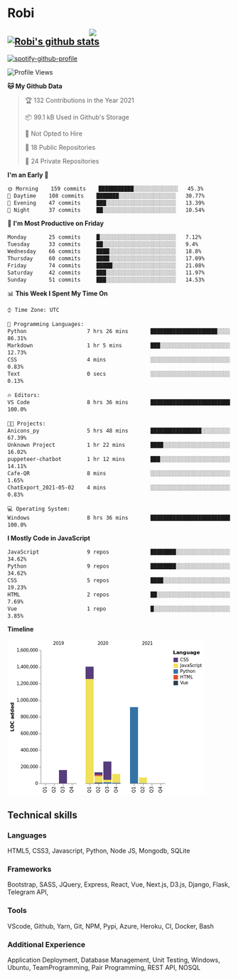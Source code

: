 # Robi

<img align='right' src='https://thumbs.gfycat.com/BleakGorgeousAmoeba-size_restricted.gif' width='320'>

[![Robi's github stats](https://github-readme-stats-lime-theta.vercel.app/api?username=robimez&count_private=true&show_icons=true&theme=dark)](https://github.com/RobiMez/github-readme-stats)
---

[![spotify-github-profile](https://spotify-github-profile.vercel.app/api/view?uid=vy6ne4sn1wcemvxhp0qti58n5&cover_image=true&theme=novatorem)](https://spotify-github-profile.vercel.app/api/view?uid=vy6ne4sn1wcemvxhp0qti58n5&redirect=true)



<!--START_SECTION:waka-->
![Profile Views](http://img.shields.io/badge/Profile%20Views-16-blue)

**🐱 My Github Data** 

> 🏆 132 Contributions in the Year 2021
 > 
> 📦 99.1 kB Used in Github's Storage 
 > 
> 🚫 Not Opted to Hire
 > 
> 📜 18 Public Repositories 
 > 
> 🔑 24 Private Repositories  
 > 
**I'm an Early 🐤** 

```text
🌞 Morning    159 commits    ███████████░░░░░░░░░░░░░░   45.3% 
🌆 Daytime    108 commits    ███████░░░░░░░░░░░░░░░░░░   30.77% 
🌃 Evening    47 commits     ███░░░░░░░░░░░░░░░░░░░░░░   13.39% 
🌙 Night      37 commits     ██░░░░░░░░░░░░░░░░░░░░░░░   10.54%

```
📅 **I'm Most Productive on Friday** 

```text
Monday       25 commits     █░░░░░░░░░░░░░░░░░░░░░░░░   7.12% 
Tuesday      33 commits     ██░░░░░░░░░░░░░░░░░░░░░░░   9.4% 
Wednesday    66 commits     ████░░░░░░░░░░░░░░░░░░░░░   18.8% 
Thursday     60 commits     ████░░░░░░░░░░░░░░░░░░░░░   17.09% 
Friday       74 commits     █████░░░░░░░░░░░░░░░░░░░░   21.08% 
Saturday     42 commits     ███░░░░░░░░░░░░░░░░░░░░░░   11.97% 
Sunday       51 commits     ███░░░░░░░░░░░░░░░░░░░░░░   14.53%

```


📊 **This Week I Spent My Time On** 

```text
⌚︎ Time Zone: UTC

💬 Programming Languages: 
Python                   7 hrs 26 mins       █████████████████████░░░░   86.31% 
Markdown                 1 hr 5 mins         ███░░░░░░░░░░░░░░░░░░░░░░   12.73% 
CSS                      4 mins              ░░░░░░░░░░░░░░░░░░░░░░░░░   0.83% 
Text                     0 secs              ░░░░░░░░░░░░░░░░░░░░░░░░░   0.13%

🔥 Editors: 
VS Code                  8 hrs 36 mins       █████████████████████████   100.0%

🐱‍💻 Projects: 
Anicons_py               5 hrs 48 mins       ████████████████░░░░░░░░░   67.39% 
Unknown Project          1 hr 22 mins        ████░░░░░░░░░░░░░░░░░░░░░   16.02% 
puppeteer-chatbot        1 hr 12 mins        ███░░░░░░░░░░░░░░░░░░░░░░   14.11% 
Cafe-QR                  8 mins              ░░░░░░░░░░░░░░░░░░░░░░░░░   1.65% 
ChatExport_2021-05-02    4 mins              ░░░░░░░░░░░░░░░░░░░░░░░░░   0.83%

💻 Operating System: 
Windows                  8 hrs 36 mins       █████████████████████████   100.0%

```

**I Mostly Code in JavaScript** 

```text
JavaScript               9 repos             ████████░░░░░░░░░░░░░░░░░   34.62% 
Python                   9 repos             ████████░░░░░░░░░░░░░░░░░   34.62% 
CSS                      5 repos             ████░░░░░░░░░░░░░░░░░░░░░   19.23% 
HTML                     2 repos             ██░░░░░░░░░░░░░░░░░░░░░░░   7.69% 
Vue                      1 repo              █░░░░░░░░░░░░░░░░░░░░░░░░   3.85%

```


**Timeline**

![Chart not found](https://raw.githubusercontent.com/RobiMez/RobiMez/master/charts/bar_graph.png) 


<!--END_SECTION:waka-->

## Technical skills

### Languages

HTML5, CSS3, Javascript, Python, Node JS, Mongodb, SQLite

### Frameworks

Bootstrap, SASS, JQuery, Express, React, Vue, Next.js,
D3.js, Django, Flask, Telegram API,

### Tools

VScode, Github, Yarn, Git, NPM, Pypi, Azure, Heroku, CI, Docker, Bash

### Additional Experience

Application Deployment, Database Management, Unit Testing, Windows, Ubuntu, TeamProgramming, Pair Programming, REST API, NOSQL

